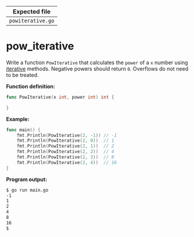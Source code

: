 | Expected file        |
| ---------------------|
| `powiterative.go`    |

# pow_iterative


Write a function `PowIterative` that calculates the `power` of a `x` number using [iterative](https://en.wikipedia.org/wiki/Iteration) methods. Negative powers should return `0`. Overflows do not need to be treated.

**Function definition:**

```go
func PowIterative(x int, power int) int {

}
```

**Example:**

```go
func main() {
    fmt.Println(PowIterative(2, -1)) // -1
    fmt.Println(PowIterative(2, 0))  // 1
    fmt.Println(PowIterative(2, 1))  // 2
    fmt.Println(PowIterative(2, 2))  // 4
    fmt.Println(PowIterative(2, 3))  // 8
    fmt.Println(PowIterative(2, 4))  // 16
}
```

**Program output:**

```sh
$ go run main.go
-1
1
2
4
8
16
$
```
